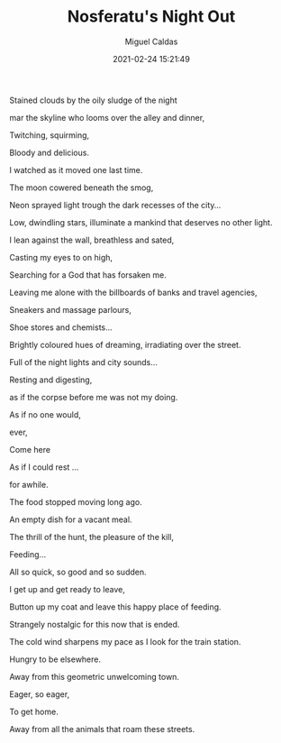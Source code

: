 ﻿---
layout: source/_posts
title: Nosferatu's Night Out
author: Miguel Caldas
date: 2021-02-24 15:21:49
---


Stained clouds by the oily sludge of the night

mar the skyline who looms over the alley and dinner,

Twitching, squirming,

Bloody and delicious.

 

I watched as it moved one last time.

 

The moon cowered beneath the smog,

Neon sprayed light trough the dark recesses of the city…

Low, dwindling stars, illuminate a mankind that deserves no other light.

 

I lean against the wall, breathless and sated,

Casting my eyes to on high,

Searching for a God that has forsaken me.

 Leaving me alone with the billboards of banks and travel agencies,

Sneakers and massage parlours,

Shoe stores and chemists…

Brightly coloured hues of dreaming, irradiating over the street.

Full of the night lights and city sounds…

Resting and digesting,

as if the corpse before me was not my doing.

 

As if no one would,

ever,

Come here

As if I could rest …

for awhile.

 

The food stopped moving long ago.

An empty dish for a vacant meal.

The thrill of the hunt, the pleasure of the kill,

Feeding…

All so quick, so good and so sudden.

 

I get up and get ready to leave,

Button up my coat and leave this happy place of feeding.

Strangely nostalgic for this now that is ended.

 

 

The cold wind sharpens my pace as I look for the train station.

Hungry to be elsewhere.

Away from this geometric unwelcoming town.

Eager, so eager,

To get home.

 

Away from all the animals that roam these streets.
